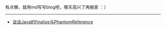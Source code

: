 有点懒，就用md写写blog吧，哪天高兴了再搬家 ：）

---
- [谈谈Java的finalize与PhantomReference](https://github.com/deelew/myblogs/blob/master/finalize-phantomReference.md)
